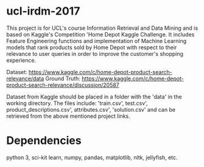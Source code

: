 # ucl-irdm-2017
This project is for UCL's course Information Retrieval and Data Mining and is based on Kaggle's Competition 'Home Depot Kaggle Challenge. It includes Feature Engineering functions and implementation of Machine Learning models that rank products sold by Home Depot with respect to their relevance to user queries in order to improve the customer's shopping experience. 

Dataset:      https://www.kaggle.com/c/home-depot-product-search-relevance/data
Ground Truth: https://www.kaggle.com/c/home-depot-product-search-relevance/discussion/20587

Dataset from Kaggle should be placed in a folder with the 'data' in the working directory. The files include: 'train.csv', test.csv', product_descriptions.csv', attributes.csv', 'solution.csv' and can be retrieved from the above mentioned project links.

# Dependencies
python 3, sci-kit learn, numpy, pandas, matplotlib, nltk, jellyfish, etc.
